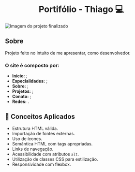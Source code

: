 <h1 align="center">Portifólio - Thiago 💻</h1>

![Imagem do projeto finalizado](caminhoDaFoto)

<!-- <h4 align="center"><a href="https://">Confira o projeto aqui</a></h4> -->

## Sobre

Projeto feito no intuito de me apresentar, como desenvolvedor.

### O site é composto por:

- **Inicio:** ;
- **Especialidades:** ;
- **Sobre:** ;
- **Projetos:** ;
- **Conato:** ;
- **Redes:** .

## 🧠 Conceitos Aplicados

- Estrutura HTML válida.
- Importação de fontes externas.
- Uso de ícones.
- Semântica HTML com tags apropriadas.
- Links de navegação.
- Acessibilidade com atributos `alt`.
- Utilização de classes CSS para estilização.
- Responsividade com flexbox.
